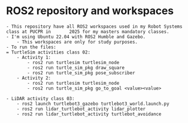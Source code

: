 # ROS2 repository and workspaces
	- This repository have all ROS2 workspaces used in my Robot Systems class at PUCPR in 	 	2025 for my masters mandatory classes.
	- I'm using Ubuntu 22.04 with ROS2 Humble and Gazebo.
		- This workspaces are only for study purposes.
	- To run the files:
	= TurtleSim activities class 02:
		- Activity 1:
			- ros2 run turtlesim turtlesim_node
			- ros2 run turtle_sim_pkg draw_square
			- ros2 run turtle_sim_pkg pose_subscriber
		- Activity 2:
			- ros2 run turtlesim turtlesim_node
			- ros2 run turtle_sim_pkg go_to_goal <value><value>
			
	- LiDAR activity class 03:
		- ros2 launch turtlebot3_gazebo turtlebot3_world.launch.py
		- ros2 run lidar_turtlebot_activity lidar_plotter
		- ros2 run lidar_turtlebot_activity turtlebot_avoidance
